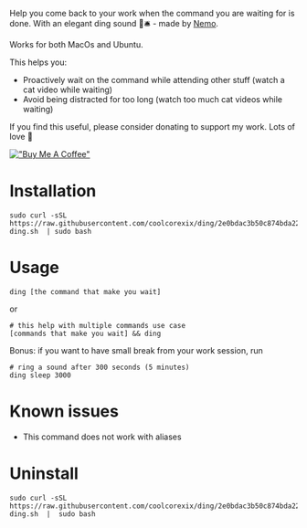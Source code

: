 Help you come back to your work when the command you are waiting for is done. With an elegant ding sound 🤌🛎 - made by [Nemo](https://twitter.com/phamhuyphat).

Works for both MacOs and Ubuntu.

This helps you:
- Proactively wait on the command while attending other stuff (watch a cat video while waiting)
- Avoid being distracted for too long (watch too much cat videos while waiting)

If you find this useful, please consider donating to support my work. Lots of love 🙏

[!["Buy Me A Coffee"](https://www.buymeacoffee.com/assets/img/custom_images/orange_img.png)](https://www.buymeacoffee.com/coolcorexil)




# Installation

```shell
sudo curl -sSL https://raw.githubusercontent.com/coolcorexix/ding/2e0bdac3b50c874bda224444081213b9728c028b/install-ding.sh  | sudo bash
```

# Usage

```shell
ding [the command that make you wait]
```

or 
```
# this help with multiple commands use case
[commands that make you wait] && ding
```

Bonus: if you want to have small break from your work session, run 
```
# ring a sound after 300 seconds (5 minutes)
ding sleep 3000
```

# Known issues
- This command does not work with aliases

# Uninstall

```shell
sudo curl -sSL https://raw.githubusercontent.com/coolcorexix/ding/2e0bdac3b50c874bda224444081213b9728c028b/uninstall-ding.sh  |  sudo bash
```
